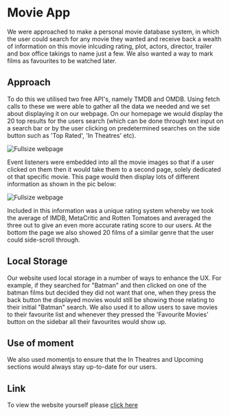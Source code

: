 # Movie App

We were approached to make a personal movie database system, in which the user could search for any movie they wanted and receive back a wealth of information on this movie inlcuding rating, plot, actors, director, trailer and box office takings to name just a few. We also wanted a way to mark films as favourites to be watched later.

## Approach

To do this we utilised two free API's, namely TMDB and OMDB. Using fetch calls to these we were able to gather all the data we needed and we set about displaying it on our webpage. On our homepage we would display the 20 top results for the users search (which can be done through text input on a search bar or by the user clicking on predetermined searches on the side button such as 'Top Rated', 'In Theatres' etc).

![Fullsize webpage](./assets/img/joelcronin.github.io_effective-computing-machine_index.html.png)

Event listeners were embedded into all the movie images so that if a user clicked on them then it would take them to a second page, solely dedicated ot that specific movie. This page would then display lots of different information as shown in the pic below:

![Fullsize webpage](./assets/img/morbius%20.png)

Included in this information was a unique rating system whereby we took the average of IMDB, MetaCritic and Rotten Tomatoes and averaged the three out to give an even more accurate rating score to our users. At the bottom the page we also showed 20 films of a similar genre that the user could side-scroll through.

## Local Storage

Our website used local storage in a number of ways to enhance the UX. For example, if they searched for "Batman" and then clicked on one of the batman films but decided they did not want that one, when they press the back button the displayed movies would still be showing those relating to their initial "Batman" search. We also used it to allow users to save movies to their favourite list and whenever they pressed the 'Favourite Movies' button on the sidebar all their favourites would show up.

## Use of moment

We also used momentjs to ensure that the In Theatres and Upcoming sections would always stay up-to-date for our users.

## Link

To view the website yourself please [click here](https://joelcronin.github.io/effective-computing-machine/index.html)

